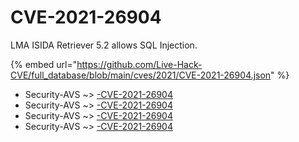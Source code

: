 # CVE-2021-26904

LMA ISIDA Retriever 5.2 allows SQL Injection.

{% embed url="https://github.com/Live-Hack-CVE/full_database/blob/main/cves/2021/CVE-2021-26904.json" %}


* Security-AVS ~> [-CVE-2021-26904](https://www.alice-snow.ru/2021/database/cve-2021-26904/-cve-2021-26904-security-avs)
* Security-AVS ~> [-CVE-2021-26904](https://www.alice-snow.ru/2021/database/cve-2021-26904/-cve-2021-26904-security-avs)
* Security-AVS ~> [-CVE-2021-26904](https://www.alice-snow.ru/2021/database/cve-2021-26904/-cve-2021-26904-security-avs)
* Security-AVS ~> [-CVE-2021-26904](https://www.alice-snow.ru/2021/database/cve-2021-26904/-cve-2021-26904-security-avs)